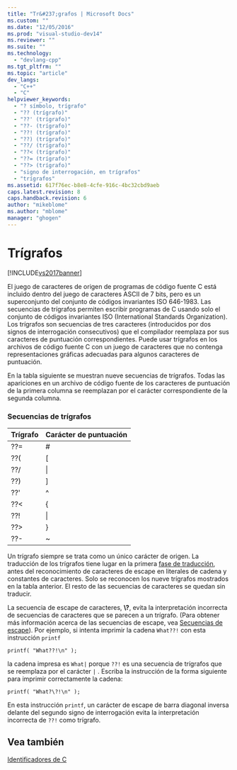 ```yaml
---
title: "Tr&#237;grafos | Microsoft Docs"
ms.custom: ""
ms.date: "12/05/2016"
ms.prod: "visual-studio-dev14"
ms.reviewer: ""
ms.suite: ""
ms.technology: 
  - "devlang-cpp"
ms.tgt_pltfrm: ""
ms.topic: "article"
dev_langs: 
  - "C++"
  - "C"
helpviewer_keywords: 
  - "? símbolo, trígrafo"
  - "?? (trígrafo)"
  - "??' (trígrafo)"
  - "??- (trígrafo)"
  - "??! (trígrafo)"
  - "??) (trígrafo)"
  - "??/ (trígrafo)"
  - "??< (trígrafo)"
  - "??= (trígrafo)"
  - "??> (trígrafo)"
  - "signo de interrogación, en trígrafos"
  - "trígrafos"
ms.assetid: 617f76ec-b8e8-4cfe-916c-4bc32cbd9aeb
caps.latest.revision: 8
caps.handback.revision: 6
author: "mikeblome"
ms.author: "mblome"
manager: "ghogen"
---
```

# Tr&#237;grafos
[!INCLUDE[vs2017banner](../assembler/inline/includes/vs2017banner.md)]

El juego de caracteres de origen de programas de código fuente C está incluido dentro del juego de caracteres ASCII de 7 bits, pero es un superconjunto del conjunto de códigos invariantes ISO 646\-1983.  Las secuencias de trígrafos permiten escribir programas de C usando solo el conjunto de códigos invariantes ISO \(International Standards Organization\).  Los trígrafos son secuencias de tres caracteres \(introducidos por dos signos de interrogación consecutivos\) que el compilador reemplaza por sus caracteres de puntuación correspondientes.  Puede usar trígrafos en los archivos de código fuente C con un juego de caracteres que no contenga representaciones gráficas adecuadas para algunos caracteres de puntuación.  
  
 En la tabla siguiente se muestran nueve secuencias de trígrafos.  Todas las apariciones en un archivo de código fuente de los caracteres de puntuación de la primera columna se reemplazan por el carácter correspondiente de la segunda columna.  
  
### Secuencias de trígrafos  
  
|Trígrafo|Carácter de puntuación|  
|--------------|----------------------------|  
|??\=|\#|  
|??\(|\[|  
|??\/|\\|  
|??\)|\]|  
|??'|^|  
|??\<|{|  
|??\!|&#124;|  
|??\>|}|  
|??\-|~|  
  
 Un trígrafo siempre se trata como un único carácter de origen.  La traducción de los trígrafos tiene lugar en la primera [fase de traducción](../preprocessor/phases-of-translation.md), antes del reconocimiento de caracteres de escape en literales de cadena y constantes de caracteres.  Solo se reconocen los nueve trígrafos mostrados en la tabla anterior.  El resto de las secuencias de caracteres se quedan sin traducir.  
  
 La secuencia de escape de caracteres, **\\?**, evita la interpretación incorrecta de secuencias de caracteres que se parecen a un trígrafo. \(Para obtener más información acerca de las secuencias de escape, vea [Secuencias de escape](../c-language/escape-sequences.md)\). Por ejemplo, si intenta imprimir la cadena `What??!` con esta instrucción `printf`  
  
```  
printf( "What??!\n" );  
```  
  
 la cadena impresa es `What|` porque `??!` es una secuencia de trígrafos que se reemplaza por el carácter          `|` .  Escriba la instrucción de la forma siguiente para imprimir correctamente la cadena:  
  
```  
printf( "What?\?!\n" );  
```  
  
 En esta instrucción `printf`, un carácter de escape de barra diagonal inversa delante del segundo signo de interrogación evita la interpretación incorrecta de `??!` como trígrafo.  
  
## Vea también  
 [Identificadores de C](../c-language/c-identifiers.md)